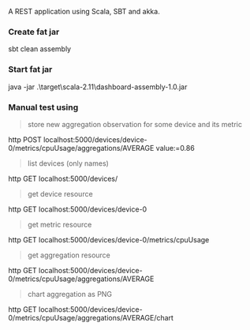 A REST application using Scala, SBT and akka.

### Create fat jar
sbt clean assembly

### Start fat jar
java -jar .\target\scala-2.11\dashboard-assembly-1.0.jar


### Manual test using 
> store new aggregation observation for some device and its metric

http POST localhost:5000/devices/device-0/metrics/cpuUsage/aggregations/AVERAGE value:=0.86

> list devices (only names)

http GET localhost:5000/devices/

> get device resource

http GET localhost:5000/devices/device-0

> get metric resource

http GET localhost:5000/devices/device-0/metrics/cpuUsage

> get aggregation resource

http GET localhost:5000/devices/device-0/metrics/cpuUsage/aggregations/AVERAGE

> chart aggregation as PNG

http GET localhost:5000/devices/device-0/metrics/cpuUsage/aggregations/AVERAGE/chart

